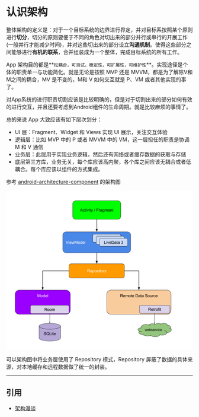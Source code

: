 # 认识架构

整体架构的定义是：对于一个目标系统的边界进行界定，并对目标系按照某个原则进行**切分**，切分的原则要便于不同的角色对切出来的部分并行或串行的开展工作(一般并行才能减少时间)，并对这些切出来的部分设立**沟通机制**。使得这些部分之间能够进行**有机的联系**，合并组装成为一个整体，完成目标系统的所有工作。

App 架构目的都是**`松耦合，可测试，稳定性，可扩展性，可维护性`**。实现途径是个体的职责单一与功能简化。就是无论是按照 MVP 还是 MVVM，都是为了解除V和M之间的耦合，MV 是不变的，M和 V 如何交互就是 P、VM 或者其他实现的事了。

对App系统的进行职责切割应该是比较明确的，但是对于切割出来的部分如何有效的进行交互，并且还要考虑到Android组件的生命周期。就是比较麻烦的事情了。

总的来说 App 大致应该有如下层次划分：

- UI 层：Fragment、Widget 和 Views 实现 UI 展示，关注交互体验
- 逻辑层：比如 MVP 中的 P 或者 MVVM 中的 VM，这一层担任的职责是协调 M 和 V 通信
- 业务层：此层用于实现业务逻辑，然后还有网络或者缓存数据的获取与存储
- 底层第三方库，业务无关，每个库应该高内聚，各个库之间应该无耦合或者低耦合。每个库应该以组件的方式集成。

参考 [android-architecture-component](https://github.com/googlesamples/android-architecture-components) 的架构图

![](index_files/66666c5b-6c5c-45b6-9b6e-8caf1c1a23be.png)

可以架构图中将业务层使用了 Repository 模式，Repository 屏蔽了数据的具体来源，对本地缓存和远程数据做了统一的封装。

---
## 引用

- [架构漫谈](http://q.infoqstatic.com/ppt/Informal-Discussion-on-Architecture.pdf)



